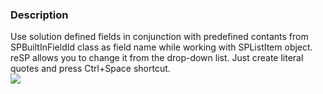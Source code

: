 ﻿---
Title: Use SPBuiltInField
FileName: UseBuiltInFieldsInsteadOfStrings.html
---

### Description
Use solution defined fields in conjunction with predefined contants from SPBuiltInFieldId class as field name while working with SPListItem object.
reSP allows you to change it from the drop-down list.
Just create literal quotes and press Ctrl+Space shortcut.
<br/>
<img src="http://docs.subpointsolutions.com/wp-content/uploads/2015/06/UseBuiltInFieldsInsteadOfStrings.gif">




